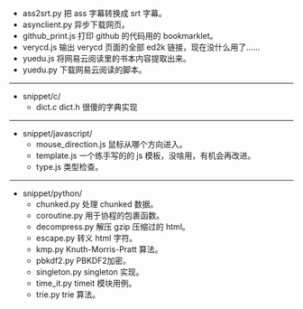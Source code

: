 + ass2srt.py 把 ass 字幕转换成 srt 字幕。
+ asynclient.py 异步下载网页。
+ github_print.js 打印 github 的代码用的 bookmarklet。
+ verycd.js 输出 verycd 页面的全部 ed2k 链接，现在没什么用了……
+ yuedu.js 将网易云阅读里的书本内容提取出来。
+ yuedu.py 下载网易云阅读的脚本。

------

+ snippet/c/
    - dict.c dict.h 很傻的字典实现

------

+ snippet/javascript/
    - mouse_direction.js 鼠标从哪个方向进入。
    - template.js 一个练手写的的 js 模板，没啥用，有机会再改进。
    - type.js 类型检查。

------

+ snippet/python/
    - chunked.py 处理 chunked 数据。
    - coroutine.py 用于协程的包裹函数。
    - decompress.py 解压 gzip 压缩过的 html。
    - escape.py 转义 html 字符。
    - kmp.py Knuth-Morris-Pratt 算法。
    - pbkdf2.py PBKDF2加密。
    - singleton.py singleton 实现。
    - time_it.py timeit 模块用例。
    - trie.py trie 算法。
